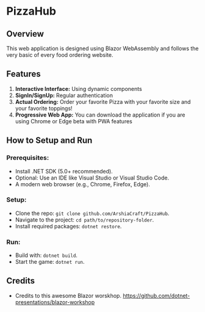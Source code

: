 # PizzaHub

## Overview
This web application is designed using Blazor WebAssembly and follows the very basic of every food ordering website.

## Features
1. **Interactive Interface:** Using dynamic components 
2. **SignIn/SignUp:** Regular authentication 
3. **Actual Ordering:** Order your favorite Pizza with your favorite size and your favorite toppings!
4. **Progressive Web App:** You can download the application if you are using Chrome or Edge beta with PWA features

## How to Setup and Run
### Prerequisites:
- Install .NET SDK (5.0+ recommended).
- Optional: Use an IDE like Visual Studio or Visual Studio Code.
- A modern web browser (e.g., Chrome, Firefox, Edge).

### Setup:
- Clone the repo: `git clone github.com/ArshiaCraft/PizzaHub`.
- Navigate to the project: `cd path/to/repository-folder`.
- Install required packages: `dotnet restore`.

### Run:
- Build with: `dotnet build`.
- Start the game: `dotnet run`.

## Credits
- Credits to this awesome Blazor worskhop. https://github.com/dotnet-presentations/blazor-workshop
